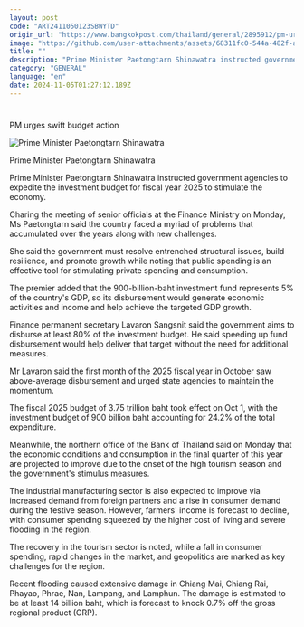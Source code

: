 ```yaml
---
layout: post
code: "ART2411050123SBWYTD"
origin_url: "https://www.bangkokpost.com/thailand/general/2895912/pm-urges-swift-budget-action"
image: "https://github.com/user-attachments/assets/68311fc0-544a-482f-afc5-6674cde771b4"
title: ""
description: "Prime Minister Paetongtarn Shinawatra instructed government agencies to expedite the investment budget for fiscal year 2025 to stimulate the economy."
category: "GENERAL"
language: "en"
date: 2024-11-05T01:27:12.189Z
---
```


# 

PM urges swift budget action

![Prime Minister Paetongtarn Shinawatra](https://github.com/user-attachments/assets/622bd157-957c-4195-9824-fea44bd66cf7)

Prime Minister Paetongtarn Shinawatra

Prime Minister Paetongtarn Shinawatra instructed government agencies to expedite the investment budget for fiscal year 2025 to stimulate the economy.

Charing the meeting of senior officials at the Finance Ministry on Monday, Ms Paetongtarn said the country faced a myriad of problems that accumulated over the years along with new challenges.

She said the government must resolve entrenched structural issues, build resilience, and promote growth while noting that public spending is an effective tool for stimulating private spending and consumption.

The premier added that the 900-billion-baht investment fund represents 5% of the country's GDP, so its disbursement would generate economic activities and income and help achieve the targeted GDP growth.

Finance permanent secretary Lavaron Sangsnit said the government aims to disburse at least 80% of the investment budget. He said speeding up fund disbursement would help deliver that target without the need for additional measures.

Mr Lavaron said the first month of the 2025 fiscal year in October saw above-average disbursement and urged state agencies to maintain the momentum.

The fiscal 2025 budget of 3.75 trillion baht took effect on Oct 1, with the investment budget of 900 billion baht accounting for 24.2% of the total expenditure.

Meanwhile, the northern office of the Bank of Thailand said on Monday that the economic conditions and consumption in the final quarter of this year are projected to improve due to the onset of the high tourism season and the government's stimulus measures.

The industrial manufacturing sector is also expected to improve via increased demand from foreign partners and a rise in consumer demand during the festive season. However, farmers' income is forecast to decline, with consumer spending squeezed by the higher cost of living and severe flooding in the region.

The recovery in the tourism sector is noted, while a fall in consumer spending, rapid changes in the market, and geopolitics are marked as key challenges for the region.

Recent flooding caused extensive damage in Chiang Mai, Chiang Rai, Phayao, Phrae, Nan, Lampang, and Lamphun. The damage is estimated to be at least 14 billion baht, which is forecast to knock 0.7% off the gross regional product (GRP).